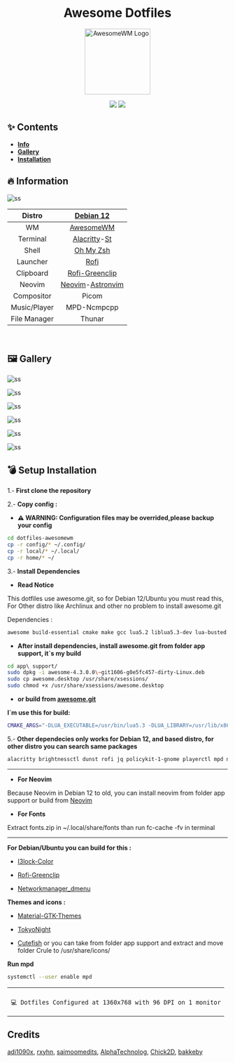 <div align="center"> 
     <h1>Awesome Dotfiles</h1> 
 </div>

<div align=center>

<a href="https://awesomewm.org/"><img alt="AwesomeWM Logo" height="150" src="https://upload.wikimedia.org/wikipedia/commons/0/07/Awesome_logo.svg"></a>

<div align="center">
    <img src ="https://img.shields.io/badge/Awesome-WM-blue?style=for-the-badge&logo=lua&logoColor=red&color=red"/>
    <img src ="https://img.shields.io/badge/Debian-12-green?style=for-the-badge&logo=Debian&logoColor=red&color=blue"/>
</div>

</div>

## ✨ Contents
- **[Info](#Info)**
- **[Gallery](#gallery)**
- **[Installation](#setup)**

<a name="info"></a>
## 🔥 Information

![ss](./ss/ShoT_2023-09-03-04-28-34_1366x768.png)

|    Distro    |                            [Debian 12](https://debian.org/)                            |
| :----------: | :------------------------------------------------------------------------------------: |
|      WM      |                   [AwesomeWM](https://github.com/awesomeWM/awesome)                    |
|   Terminal   | [Alacritty](https://github.com/alacritty/alacritty)-[St](https://github.com/siduck/st) |
|    Shell     |                    [Oh My Zsh](https://github.com/ohmyzsh/ohmyzsh)                     |
|   Launcher   |                       [Rofi](https://github.com/davatorium/rofi)                       |
|  Clipboard   |                  [Rofi-Greenclip](https://github.com/erebe/greenclip)                  |
|    Neovim    |     [Neovim](https://github.com/neovim/neovim)-[Astronvim](https://astronvim.com/)     |
|  Compositor  |                                         Picom                                          |
| Music/Player |                                      MPD-Ncmpcpp                                       |
| File Manager |                                         Thunar                                         |

<br>

<a name="gallery"></a>
## 🖼️ Gallery

![ss](./ss/ShoT_2023-09-03-04-28-55_1366x768.png)

![ss](./ss/ShoT_2023-09-04-11-30-17_1366x768.png)

![ss](./ss/ShoT_2023-09-03-04-29-31_1366x768.png)

![ss](./ss/ShoT_2023-09-03-04-30-03_1366x768.png)

![ss](./ss/ShoT_2023-09-03-04-30-36_1366x768.png)

![ss](./ss/ShoT_2023-09-03-04-30-59_1366x768.png)

<a name="setup"></a>
## 💣 Setup Installation

1.- <b>First clone the repository</b>

2.- <b>Copy config :</b>

- **⚠️ WARNING: Configuration files may be overrided,please backup your config**

```sh
cd dotfiles-awesomewm
cp -r config/* ~/.config/
cp -r local/* ~/.local/
cp -r home/* ~/
```

3.- <b>Install Dependencies</b>

- **Read Notice**

This dotfiles use awesome.git, so for Debian 12/Ubuntu you must read this, For Other distro like Archlinux and other no problem to install awesome.git

Dependencies :

```sh
awesome build-essential cmake make gcc lua5.2 liblua5.3-dev lua-busted lua-discount lua-ldoc lua-lgi lua5.3 asciidoctor debhelper-compat imagemagick libcairo2-dev libdbus-1-dev libgdk-pixbuf2.0-dev libglib2.0-dev libpango1.0-dev libstartup-notification0-dev libx11-xcb-dev libxcb-cursor-dev libxcb-icccm4-dev libxcb-keysyms1-dev libxcb-randr0-dev libxcb-shape0-dev libxcb-util0-dev libxcb-xinerama0-dev libxcb-xkb-dev libxcb-xrm-dev libxcb-xtest0-dev libxdg-basedir-dev libxkbcommon-dev libxkbcommon-x11-dev x11proto-core-dev build-essential dbus-x11 gir1.2-gtk-3.0 libxcb-icccm4-dev libxcb-util0-dev libxcb1-dev x11-apps x11-utils x11-xserver-utils xfonts-base xterm xvfb libxcb-xfixes0-dev
```

- **After install dependencies, install awesome.git from folder app support, it`s my build**

```sh
cd app\ support/
sudo dpkg -i awesome-4.3.0.0\~git1606-g0e5fc457-dirty-Linux.deb
sudo cp awesome.desktop /usr/share/xsessions/
sudo chmod +x /usr/share/xsessions/awesome.desktop
```

- **or build from [awesome.git](https://github.com/awesomeWM/awesome)**

**I`m use this for build:**

```sh
CMAKE_ARGS="-DLUA_EXECUTABLE=/usr/bin/lua5.3 -DLUA_LIBRARY=/usr/lib/x86_64-linux-gnu/liblua5.3.so -DLUA_INCLUDE_DIR=/usr/include/lua5.3" make
```

5.- **Other dependecies only works for **Debian 12**, and based distro, for other distro you can search same packages**

```sh
alacritty brightnessctl dunst rofi jq policykit-1-gnome playerctl mpd ncmpcpp geany mpc picom xdotool feh ueberzug maim pamixer libwebp-dev xdg-user-dirs webp-pixbuf-loader zsh zsh-autosuggestions zsh-syntax-highlighting thunar thunar-volman thunar-archive-plugin gvfs gvfs-backends engrampa dmenu xdo redshift xautolock fzf ytfzf yt-dlp gawk tumbler gpick neofetch xdg-utils python-is-python3 python3-gi gir1.2-nm-1.0 duf libglib2.0-bin btop ncdu bat exa wmctrl acpid xclip scrot acpi playerctl redshift mpdris2 libplayerctl-dev gir1.2-playerctl-2.0 mpv lxapperience bc
```

***

- **For Neovim**

Because Neovim in Debian 12 to old, you can install neovim from folder app support or build from [Neovim](https://github.com/neovim/neovim)

- **For Fonts**

Extract fonts.zip in ~/.local/share/fonts than run fc-cache -fv in terminal

***
**For Debian/Ubuntu you can build for this :**

- [I3lock-Color](https://github.com/Raymo111/i3lock-color)

- [Rofi-Greenclip](https://github.com/erebe/greenclip)

- [Networkmanager_dmenu](https://github.com/firecat53/networkmanager-dmenu)

**Themes and icons :**

- [Material-GTK-Themes](https://github.com/Fausto-Korpsvart/Material-GTK-Themes)

- [TokyoNight](https://github.com/ljmill/tokyo-night-icons)

- [Cutefish](https://github.com/cutefishos/icons) or you can take from folder app support and extract and move folder Crule to /usr/share/icons/

**Run mpd**

```sh
systemctl --user enable mpd
```

<table align="center">
   <tr>
      <th align="center">
      </th>
   </tr>
   <tr>
      <td align="center">

    💻 Dotfiles Configured at 1360x768 with 96 DPI on 1 monitor

   </tr>
   </table>

## Credits

[adi1090x](https://github.com/adi1090x/widgets), [rxyhn](https://github.com/rxyhn/yoru), [saimoomedits](https://github.com/saimoomedits/dotfiles), [AlphaTechnolog](https://github.com/AlphaTechnolog), [Chick2D](https://github.com/Chick2D/neofetch-themes), [bakkeby](https://github.com/bakkeby/dmenu-flexipatch)
